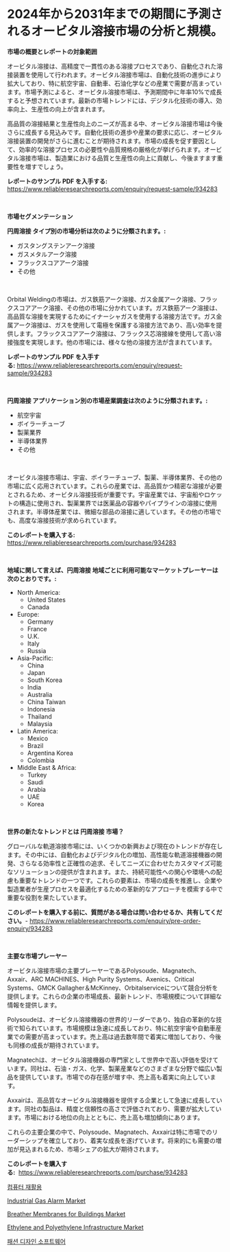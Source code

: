 <p><h1>2024年から2031年までの期間に予測されるオービタル溶接市場の分析と規模。</h1></p><p><strong>市場の概要とレポートの対象範囲</strong></p>
<p><p>オービタル溶接は、高精度で一貫性のある溶接プロセスであり、自動化された溶接装置を使用して行われます。オービタル溶接市場は、自動化技術の進歩により拡大しており、特に航空宇宙、自動車、石油化学などの産業で需要が高まっています。市場予測によると、オービタル溶接市場は、予測期間中に年率10%で成長すると予想されています。最新の市場トレンドには、デジタル化技術の導入、効率向上、生産性の向上が含まれます。</p><p>高品質の溶接結果と生産性向上のニーズが高まる中、オービタル溶接市場は今後さらに成長する見込みです。自動化技術の進歩や産業の要求に応じ、オービタル溶接装置の開発がさらに進むことが期待されます。市場の成長を促す要因として、効率的な溶接プロセスの必要性や品質規格の厳格化が挙げられます。オービタル溶接市場は、製造業における品質と生産性の向上に貢献し、今後ますます重要性を増すでしょう。</p></p>
<p><strong>レポートのサンプル PDF を入手する:</strong> <a href="https://www.reliableresearchreports.com/enquiry/request-sample/934283">https://www.reliableresearchreports.com/enquiry/request-sample/934283</a></p>
<p>&nbsp;</p>
<p><strong>市場セグメンテーション</strong></p>
<p><strong>円周溶接 タイプ別の市場分析は次のように分類されます。:</strong></p>
<p><ul><li>ガスタングステンアーク溶接</li><li>ガスメタルアーク溶接</li><li>フラックスコアアーク溶接</li><li>その他</li></ul></p>
<p>&nbsp;</p>
<p><p>Orbital Weldingの市場は、ガス鉄筋アーク溶接、ガス金属アーク溶接、フラックスコアアーク溶接、その他の市場に分かれています。ガス鉄筋アーク溶接は、高品質な溶接を実現するためにイナーシャガスを使用する溶接方法です。ガス金属アーク溶接は、ガスを使用して電極を保護する溶接方法であり、高い効率を提供します。フラックスコアアーク溶接は、フラックス芯溶接線を使用して高い溶接強度を実現します。他の市場には、様々な他の溶接方法が含まれています。</p></p>
<p><strong>レポートのサンプル PDF を入手する:</strong>&nbsp;<a href="https://www.reliableresearchreports.com/enquiry/request-sample/934283">https://www.reliableresearchreports.com/enquiry/request-sample/934283</a></p>
<p>&nbsp;</p>
<p><strong> 円周溶接 アプリケーション別の市場産業調査は次のように分類されます。:</strong></p>
<p><ul><li>航空宇宙</li><li>ボイラーチューブ</li><li>製薬業界</li><li>半導体業界</li><li>その他</li></ul></p>
<p>&nbsp;</p>
<p><p>オービタル溶接市場は、宇宙、ボイラーチューブ、製薬、半導体業界、その他の市場に広く応用されています。これらの産業では、高品質かつ精密な溶接が必要とされるため、オービタル溶接技術が重要です。宇宙産業では、宇宙船やロケットの構造に使用され、製薬業界では医薬品の容器やパイプラインの溶接に使用されます。半導体産業では、微細な部品の溶接に適しています。その他の市場でも、高度な溶接技術が求められています。</p></p>
<p><strong>このレポートを購入する:</strong>&nbsp; <a href="https://www.reliableresearchreports.com/purchase/934283">https://www.reliableresearchreports.com/purchase/934283</a></p>
<p>&nbsp;</p>
<p><strong>地域に関して言えば、円周溶接 地域ごとに利用可能なマーケットプレーヤーは次のとおりです。:</strong></p>
<p><ul>
    <li>
        North America:
        <ul>
            <li>United States</li>
            <li>Canada</li>
        </ul>
    </li>
    <li>
        Europe:
        <ul>
            <li>Germany</li>
            <li>France</li>
            <li>U.K.</li>
            <li>Italy</li>
            <li>Russia</li>
        </ul>
    </li>
    <li>
        Asia-Pacific:
        <ul>
            <li>China</li>
            <li>Japan</li>
            <li>South Korea</li>
            <li>India</li>
            <li>Australia</li>
            <li>China Taiwan</li>
            <li>Indonesia</li>
            <li>Thailand</li>
            <li>Malaysia</li>
        </ul>
    </li>
    <li>
        Latin America:
        <ul>
            <li>Mexico</li>
            <li>Brazil</li>
            <li>Argentina Korea</li>
            <li>Colombia</li>
        </ul>
    </li>
    <li>
        Middle East & Africa:
        <ul>
            <li>Turkey</li>
            <li>Saudi</li>
            <li>Arabia</li>
            <li>UAE</li>
            <li>Korea</li>
        </ul>
    </li>
    </ul></p>
<p>&nbsp;</p>
<p><strong>世界の新たなトレンドとは 円周溶接 市場？</strong></p>
<p><p>グローバルな軌道溶接市場には、いくつかの新興および現在のトレンドが存在します。その中には、自動化およびデジタル化の増加、高性能な軌道溶接機器の開発、さらなる効率性と正確性の追求、そしてニーズに合わせたカスタマイズ可能なソリューションの提供が含まれます。また、持続可能性への関心や環境への配慮も重要なトレンドの一つです。これらの要素は、市場の成長を推進し、企業や製造業者が生産プロセスを最適化するための革新的なアプローチを模索する中で重要な役割を果たしています。</p></p>
<p><strong>このレポートを購入する前に、質問がある場合は問い合わせるか、共有してください。</strong>- <a href="https://www.reliableresearchreports.com/enquiry/pre-order-enquiry/934283">https://www.reliableresearchreports.com/enquiry/pre-order-enquiry/934283</a></p>
<p>&nbsp;</p>
<p><strong>主要な市場プレーヤー</strong></p>
<p><p>オービタル溶接市場の主要プレーヤーであるPolysoude、Magnatech、Axxair、ARC MACHINES、High Purity Systems、Axenics、Critical Systems、GMCK Gallagher＆McKinney、Orbitalserviceについて競合分析を提供します。これらの企業の市場成長、最新トレンド、市場規模について詳細な情報を提供します。</p><p>Polysoudeは、オービタル溶接機器の世界的リーダーであり、独自の革新的な技術で知られています。市場規模は急速に成長しており、特に航空宇宙や自動車産業での需要が高まっています。売上高は過去数年間で着実に増加しており、今後も同様の成長が期待されています。</p><p>Magnatechは、オービタル溶接機器の専門家として世界中で高い評価を受けています。同社は、石油・ガス、化学、製薬産業などのさまざまな分野で幅広い製品を提供しています。市場での存在感が増す中、売上高も着実に向上しています。</p><p>Axxairは、高品質なオービタル溶接機器を提供する企業として急速に成長しています。同社の製品は、精度と信頼性の高さで評価されており、需要が拡大しています。市場における地位の向上とともに、売上高も増加傾向にあります。</p><p>これらの主要企業の中で、Polysoude、Magnatech、Axxairは特に市場でのリーダーシップを確立しており、着実な成長を遂げています。将来的にも需要の増加が見込まれるため、市場シェアの拡大が期待されます。</p></p>
<p><strong>このレポートを購入する:</strong>&nbsp;&nbsp;<a href="https://www.reliableresearchreports.com/purchase/934283">https://www.reliableresearchreports.com/purchase/934283</a></p>
<p><p><a href="https://github.com/oajzkywllm460/Market-Research-Report-List-1/blob/main/7221317184442.md">컴퓨터 재활용</a></p><p><a href="https://github.com/provorikovar/Market-Research-Report-List-3/blob/main/industrial-gas-alarm-market.md">Industrial Gas Alarm Market</a></p><p><a href="https://issuu.com/reportprime-2/docs/breather-membranes-for-buildings-market-size-2030.">Breather Membranes for Buildings Market</a></p><p><a href="https://simplistic-meeting-7ee.notion.site/Ethylene-and-Polyethylene-Infrastructure-Market-Size-Market-Trends-and-Growth-Outlook-forecasted-f-b7de45dd045f475e9d7e72a5246224c1">Ethylene and Polyethylene Infrastructure Market</a></p><p><a href="https://github.com/vsr06p4p49/Market-Research-Report-List-1/blob/main/7310768184443.md">패션 디자인 소프트웨어</a></p></p>